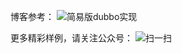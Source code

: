 博客参考：
![简易版dubbo实现](https://blog.csdn.net/ac_dao_di)


更多精彩样例，请关注公众号：
![扫一扫](https://raw.githubusercontent.com/jessin20161124/springboot-demo/main/scan.png)


